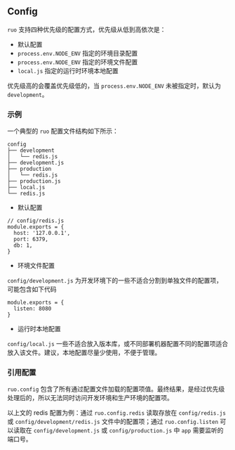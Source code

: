 ## Config

`ruo` 支持四种优先级的配置方式，优先级从低到高依次是：

- 默认配置
- `process.env.NODE_ENV` 指定的环境目录配置
- `process.env.NODE_ENV` 指定的环境文件配置
- `local.js` 指定的运行时环境本地配置 

优先级高的会覆盖优先级低的，当 `process.env.NODE_ENV` 未被指定时，默认为 `development`。

### 示例

一个典型的 `ruo` 配置文件结构如下所示：

```
config
├── development
│   └── redis.js
├── development.js
├── production
│   └── redis.js
├── production.js
├── local.js
└── redis.js
```

- 默认配置

```
// config/redis.js
module.exports = {
  host: '127.0.0.1',
  port: 6379,
  db: 1,
}
```

- 环境文件配置

`config/development.js` 为开发环境下的一些不适合分割到单独文件的配置项，可能包含如下代码

```
module.exports = {
  listen: 8080
}
```

- 运行时本地配置

`config/local.js` 一些不适合放入版本库，或不同部署机器配置不同的配置项适合放入该文件。建议，本地配置尽量少使用，不便于管理。

### 引用配置

`ruo.config` 包含了所有通过配置文件加载的配置项值。最终结果，是经过优先级处理后的，所以无法同时访问开发环境和生产环境的配置项。

以上文的 redis 配置为例：通过 `ruo.config.redis` 读取存放在 `config/redis.js` 或 `config/development/redis.js` 文件中的配置项；通过 `ruo.config.listen` 可以读取在 `config/development.js` 或 `config/production.js` 中 `app` 需要监听的端口号。

